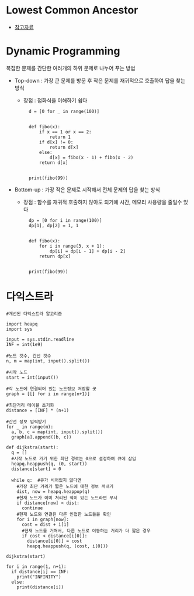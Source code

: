 # Lowest Common Ancestor
- [참고자료](https://velog.io/@shiningcastle/%EC%B5%9C%EC%86%8C-%EA%B3%B5%ED%86%B5-%EC%A1%B0%EC%83%81-%EC%95%8C%EA%B3%A0%EB%A6%AC%EC%A6%98)

# Dynamic Programming
복잡한 문제를 간단한 여러개의 하위 문제로 나누어 푸는 방법
  - Top-down : 가장 큰 문제를 방문 후 작은 문제를 재귀적으로 호출하여 답을 찾는 방식
    - 장점 : 점화식을 이해하기 쉽다
    

            d = [0 for _ in range(100)]
            
            
            def fibo(x):
                if x == 1 or x == 2:
                    return 1
                if d[x] != 0:
                    return d[x]
                else:
                    d[x] = fibo(x - 1) + fibo(x - 2)
                return d[x]
            
            
            print(fibo(99))


  - Bottom-up : 가장 작은 문제로 시작해서 전체 문제의 답을 찾는 방식
    - 장점 : 함수를 재귀적 호출하지 않아도 되기에 시간, 메모리 사용량을 줄일수 있다
    

            dp = [0 for i in range(100)]
            dp[1], dp[2] = 1, 1
            
            
            def fibo(x):
                for i in range(3, x + 1):
                    dp[i] = dp[i - 1] + dp[i - 2]
                return dp[x]
            
            
            print(fibo(99))


# 다익스트라

    #개선된 다익스트라 알고리즘
    
    import heapq
    import sys
    
    input = sys.stdin.readline
    INF = int(1e9)
    
    #노드 갯수, 간선 갯수
    n, m = map(int, input().split())
    
    #시작 노드
    start = int(input())
    
    #각 노드에 연결되어 있는 노드정보 저장할 곳
    graph = [[] for i in range(n+1)]
    
    #최단거리 테이블 초기화
    distance = [INF] * (n+1)
    
    #간선 정보 입력받기
    for _ in range(m):
      a, b, c = map(int, input().split())
      graph[a].append((b, c))
    
    def dijkstra(start):
      q = []
      #시작 노드로 가기 위한 최단 경로는 0으로 설정하여 큐에 삽입
      heapq.heappush(q, (0, start))
      distance[start] = 0
    
      while q:  #큐가 비어있지 않다면
        #가장 최단 거리가 짧은 노드에 대한 정보 꺼내기
        dist, now = heapq.heappop(q)
        #현재 노드가 이미 처리된 적이 있는 노드라면 무시
        if distance[now] < dist:
          continue
        #현재 노드와 연결된 다른 인접한 노드들을 확인
        for i in graph[now]:
          cost = dist + i[1]
          #현재 노드를 거쳐서, 다른 노드로 이동하는 거리가 더 짧은 경우
          if cost < distance[i[0]]:
            distance[i[0]] = cost
            heapq.heappush(q, (cost, i[0]))
    
    dijkstra(start)
    
    for i in range(1, n+1):
      if distance[i] == INF:
        print("INFINITY")
      else:
        print(distance[i])